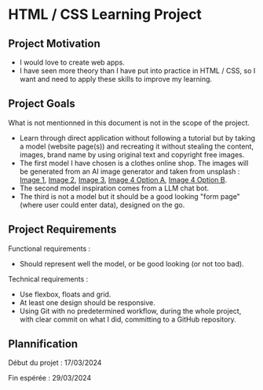 # HTML / CSS Learning Project 
## Project Motivation
- I would love to create web apps.
- I have seen more theory than I have put into practice in HTML / CSS, so I want and need to apply these skills to improve my learning.  
## Project Goals
What is not mentionned in this document is not in the scope of the project.
- Learn through direct application without following a tutorial but by taking a model (website page(s)) and recreating it without stealing the content, images, brand name by using original text and copyright free images. 
- The first model I have chosen is a clothes online shop. The images will be generated from an AI image generator and taken from unsplash : [Image 1](https://unsplash.com/fr/photos/un-groupe-de-trois-personnes-debout-lune-a-cote-de-lautre-SVG0HMVciAw), [Image 2](https://unsplash.com/fr/photos/un-couple-de-femmes-assises-au-sommet-dun-mur-de-ciment-DwrrY4FO5RE), [Image 3](https://unsplash.com/fr/photos/un-ordinateur-portable-et-une-plante-en-pot-IqBY9blj8Ks), [Image 4 Option A](https://unsplash.com/fr/photos/interieur-dun-magasin-de-vetements-P3pI6xzovu0), [Image 4 Option B](https://unsplash.com/fr/photos/vetements-accroches-sur-un-portant-a-vetements-fERtc6SsLVs).
- The second model inspiration comes from a LLM chat bot.
- The third is not a model but it should be a good looking "form page" (where user could enter data), designed on the go.
## Project Requirements 

Functional requirements :
- Should represent well the model, or be good looking (or not too bad).

Technical requirements :
- Use flexbox, floats and grid.
- At least one design should be responsive.
- Using Git with no predetermined workflow, during the whole project, with clear commit on what I did, committing to a GitHub repository.

## Plannification
Début du projet : 17/03/2024

Fin espérée : 29/03/2024
